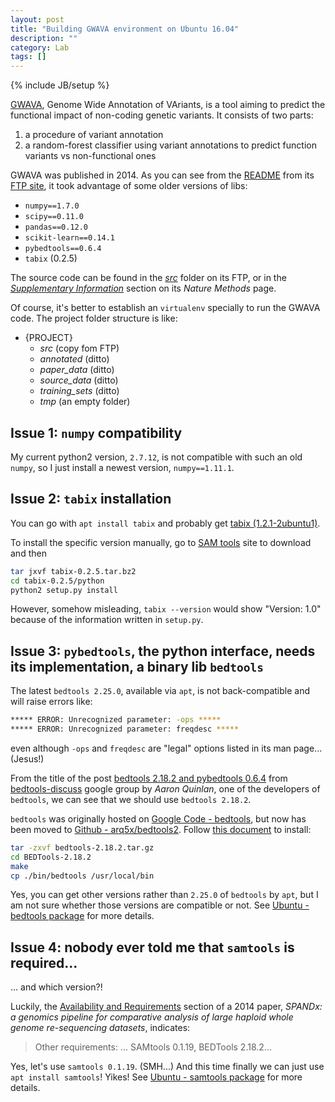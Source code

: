 ```yaml
---
layout: post
title: "Building GWAVA environment on Ubuntu 16.04"
description: ""
category: Lab
tags: []
---
```

{% include JB/setup %}

[GWAVA](https://www.sanger.ac.uk/sanger/StatGen_Gwava), Genome Wide Annotation of VAriants, is a tool aiming to predict the functional impact of non-coding genetic variants. It consists of two parts:

1. a procedure of variant annotation
2. a random-forest classifier using variant annotations to predict function variants vs non-functional ones

GWAVA was published in 2014. As you can see from the [README](ftp://ftp.sanger.ac.uk/pub/resources/software/gwava/v1.0/README) from its [FTP site](ftp://ftp.sanger.ac.uk/pub/resources/software/gwava/v1.0/), it took advantage of some older versions of libs:

- `numpy==1.7.0`
- `scipy==0.11.0`
- `pandas==0.12.0`
- `scikit-learn==0.14.1`
- `pybedtools==0.6.4`
- `tabix` (0.2.5)

The source code can be found in the [_src_](ftp://ftp.sanger.ac.uk/pub/resources/software/gwava/v1.0/src/) folder on its FTP, or in the [_Supplementary Information_](http://www.nature.com/nmeth/journal/v11/n3/full/nmeth.2832.html#/supplementary-information) section on its _Nature Methods_ page.

Of course, it's better to establish an `virtualenv` specially to run the GWAVA code. The project folder structure is like:

- {PROJECT}
    - _src_ (copy fom FTP)
    - _annotated_ (ditto)
    - _paper_data_ (ditto)
    - _source_data_ (ditto)
    - _training_sets_ (ditto)
    - _tmp_ (an empty folder)

## Issue 1: `numpy` compatibility

My current python2 version, `2.7.12`, is not compatible with such an old `numpy`, so I just install a newest version, `numpy==1.11.1`.

## Issue 2: `tabix` installation

You can go with `apt install tabix` and probably get [tabix (1.2.1-2ubuntu1)](http://packages.ubuntu.com/xenial/tabix).

To install the specific version manually, go to [SAM tools](https://sourceforge.net/projects/samtools/files/tabix/) site to download and then

```bash
tar jxvf tabix-0.2.5.tar.bz2
cd tabix-0.2.5/python
python2 setup.py install
```

However, somehow misleading, `tabix --version` would show "Version: 1.0" because of the information written in `setup.py`.

## Issue 3: `pybedtools`, the python interface, needs its implementation, a binary lib `bedtools`

The latest `bedtools 2.25.0`, available via `apt`, is not back-compatible and will raise errors like:

```bash
***** ERROR: Unrecognized parameter: -ops *****
***** ERROR: Unrecognized parameter: freqdesc *****
```

even although `-ops` and `freqdesc` are "legal" options listed in its man page... (Jesus!)

From the title of the post [bedtools 2.18.2 and pybedtools 0.6.4](https://groups.google.com/forum/#!topic/bedtools-discuss/8kfkutrodKI) from [bedtools-discuss](https://groups.google.com/forum/#!forum/bedtools-discuss) google group by _Aaron Quinlan_, one of the developers of `bedtools`, we can see that we should use `bedtools 2.18.2`.

`bedtools` was originally hosted on [Google Code - bedtools](https://code.google.com/archive/p/bedtools/), but now has been moved to [Github - arq5x/bedtools2](https://github.com/arq5x/bedtools2/releases). Follow [this document](http://gensoft.pasteur.fr/docs/bedtools/2.19.1/content/installation.html) to install:

```bash
tar -zxvf bedtools-2.18.2.tar.gz
cd BEDTools-2.18.2
make
cp ./bin/bedtools /usr/local/bin
```

Yes, you can get other versions rather than `2.25.0` of `bedtools` by `apt`, but I am not sure whether those versions are compatible or not. See [Ubuntu - bedtools package](https://launchpad.net/ubuntu/+source/bedtools) for more details.

## Issue 4: nobody ever told me that `samtools` is required...

... and which version?! 

Luckily, the [Availability and Requirements](http://bmcresnotes.biomedcentral.com/articles/10.1186/1756-0500-7-618#Sec16) section of a 2014 paper, _SPANDx: a genomics pipeline for comparative analysis of large haploid whole genome re-sequencing datasets_, indicates:

> Other requirements: ... SAMtools 0.1.19, BEDTools 2.18.2...

Yes, let's use `samtools 0.1.19`. (SMH...) And this time finally we can just use `apt install samtools`! Yikes! See [Ubuntu - samtools package](https://launchpad.net/ubuntu/+source/samtools) for more details.